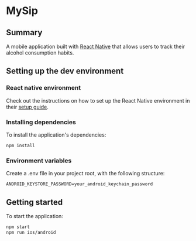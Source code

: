 # MySip

## Summary

A mobile application built with [React Native](https://reactnative.dev/) that allows users to track their alcohol consumption habits.

## Setting up the dev environment

### React native environment

Check out the instructions on how to set up the React Native environment in their [setup guide](https://reactnative.dev/docs/environment-setup).

### Installing dependencies

To install the application's dependencies:

```sh
npm install
```

### Environment variables

Create a .env file in your project root, with the following structure:

```
ANDROID_KEYSTORE_PASSWORD=your_android_keychain_password
```

## Getting started

To start the application:

```sh
npm start
npm run ios/android
```
